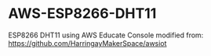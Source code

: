 # AWS-ESP8266-DHT11

ESP8266 DHT11 using AWS Educate Console
modified from: https://github.com/HarringayMakerSpace/awsiot
